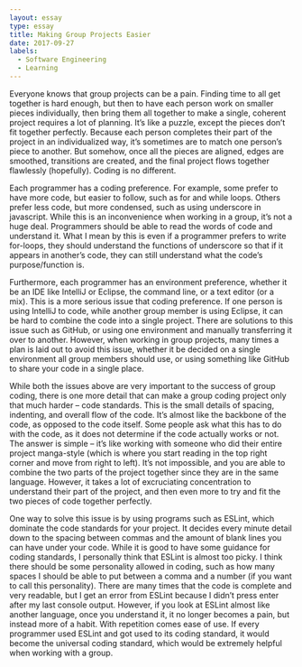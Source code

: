```yaml
---
layout: essay
type: essay
title: Making Group Projects Easier
date: 2017-09-27
labels:
  - Software Engineering
  - Learning
---
```


Everyone knows that group projects can be a pain. Finding time to all get together is hard enough, but then to have each person work on smaller pieces individually, then bring them all together to make a single, coherent project requires a lot of planning. It’s like a puzzle, except the pieces don’t fit together perfectly. Because each person completes their part of the project in an individualized way, it’s sometimes are to match one person’s piece to another. But somehow, once all the pieces are aligned, edges are smoothed, transitions are created, and the final project flows together flawlessly (hopefully). Coding is no different.

Each programmer has a coding preference. For example, some prefer to have more code, but easier to follow, such as for and while loops. Others prefer less code, but more condensed, such as using underscore in javascript. While this is an inconvenience when working in a group, it’s not a huge deal. Programmers should be able to read the words of code and understand it. What I mean by this is even if a programmer prefers to write for-loops, they should understand the functions of underscore so that if it appears in another’s code, they can still understand what the code’s purpose/function is. 

Furthermore, each programmer has an environment preference, whether it be an IDE like IntelliJ or Eclipse, the command line, or a text editor (or a mix). This is a more serious issue that coding preference. If one person is using IntelliJ to code, while another group member is using Eclipse, it can be hard to combine the code into a single project. There are solutions to this issue such as GitHub, or using one environment and manually transferring it over to another. However, when working in group projects, many times a plan is laid out to avoid this issue, whether it be decided on a single environment all group members should use, or using something like GitHub to share your code in a single place.

While both the issues above are very important to the success of group coding, there is one more detail that can make a group coding project only that much harder – code standards. This is the small details of spacing, indenting, and overall flow of the code. It’s almost like the backbone of the code, as opposed to the code itself. Some people ask what this has to do with the code, as it does not determine if the code actually works or not. The answer is simple – it’s like working with someone who did their entire project manga-style (which is where you start reading in the top right corner and move from right to left). It’s not impossible, and you are able to combine the two parts of the project together since they are in the same language. However, it takes a lot of excruciating concentration to understand their part of the project, and then even more to try and fit the two pieces of code together perfectly.

One way to solve this issue is by using programs such as ESLint, which dominate the code standards for your project. It decides every minute detail down to the spacing between commas and the amount of blank lines you can have under your code. While it is good to have some guidance for coding standards, I personally think that ESLint is almost too picky. I think there should be some personality allowed in coding, such as how many spaces I should be able to put between a comma and a number (if you want to call this personality). There are many times that the code is complete and very readable, but I get an error from ESLint because I didn’t press enter after my last console output. However, if you look at ESLint almost like another language, once you understand it, it no longer becomes a pain, but instead more of a habit. With repetition comes ease of use. If every programmer used ESLint and got used to its coding standard, it would become the universal coding standard, which would be extremely helpful when working with a group. 
